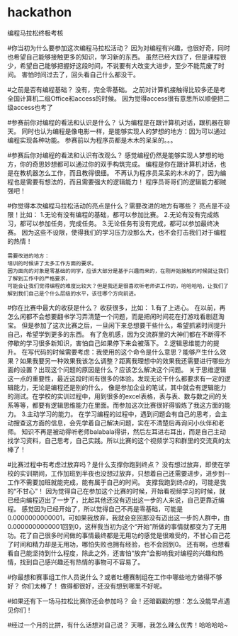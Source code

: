 # hackathon
编程马拉松终极考核

#你当初为什么要参加这次编程马拉松活动？
因为对编程有兴趣，也很好奇，同时也希望自己能够接触更多的知识，学习新的东西。
虽然已经大四了，但是课程很少，希望自己能够把握好这段时间，不说要有大改变大进步，至少不能荒废了时间。
害怕时间过去了，回头看自己什么都没干。

#之前是否有编程基础？
    没有，完全零基础。
    之前对计算机接触得比较多还是考全国计算机二级Office和access的时候。
    因为觉得access很有意思所以顺便把二级access也考了

#参赛前你对编程的看法和认识是什么？
    认为编程是在跟计算机对话，跟机器在聊天。
    同时也认为编程是像电影一样，是能够实现人的梦想的地方：因为可以通过编程实现各种功能。
    参赛前以为程序员都是木木的呆呆的。。。

#参赛后你对编程的看法和认识有改观么？
    感觉编程仍然是能够实现人梦想的地方，你的奇思妙想都可以通过你的双手构筑完成。
    编程是你在跟计算机对话，也是在教机器怎么工作，而且教得很细。
    不再认为程序员呆呆的木木的了，因为编程也是需要有想法的，而且需要强大的逻辑能力！
    程序员哥哥们的逻辑能力都贼强吧！

#你觉得本次编程马拉松活动的亮点是什么？需要改进的地方有哪些？
    亮点是不设限！比如：
    1.无论有没有编程的基础，都可以参加比赛。
    2.无论有没有完成练习，都可以参加任务，完成任务。
    3.无论任务有没有完成，都可以参加最终决赛。
    因为这些不设限，使得我们的学习压力没那么大，也不会打击我们对于编程的热情！

    需要改进的地方：
    培训的时候讲了太多工作方面的要求。
    因为面向的对象是零基础的同学，应该大部分是基于兴趣而来的，在刚开始接触的时候就让我们了解到工作中的严格要求，
    可能会让我们觉得编程的难度比较大？但是我还是很喜欢听老师讲工作的，哈哈哈哈，让我们了解到我们自己是个什么层级的水平，该往哪个方向前进。

#你在比赛中最大的收获是什么？
    收获很多，比如：
    1.有了上进心。
      在以前，再怎么闲都不会想要翻书学习弄清楚一个问题，而是把闲时间花在打游戏看剧逛淘宝。
      但是参加了这次比赛之后，一旦闲下来总想要干些什么，希望抓紧时间提升自己，希望学到更多的东西。
      有了危机感，因为交流群里的大神们都在不断得不停歇的学习很多新知识，害怕自己如果停下来会被落下。
    2.逻辑思维能力的提升。
      在写代码的时候需要考虑：我使用的这个命令是什么意思？能够产生什么效果？如果我要另一种效果我该怎么调整？距离我理想中的效果我还需要进行哪些方面的设置？出现这个问题的原因是什么？应该怎么解决这个问题。
      关于思维逻辑这一点的重要性，最近这段时间有很多的体验。发现无论干什么都要求有一定的逻辑能力，无论是编程还是别的什么，
      像是参加企业的笔试，其中就会有逻辑能力的测试。在学校的实训过程中，用到很多的excel表格，表与表、数与数之间的关系等等，都要有逻辑思维能力在里面。而参加这次比赛很好得锻炼了我这方面的能力。
    3.主动学习的能力。
      在学习编程的过程中，遇到问题会有自己的思考，会主动搜查这方面的信息，会先学着自己解决问题，实在不清楚后再询问小伙伴和老师。
      知识不再是被动得听老师balabala得讲，然后左耳进右耳出，而是自己主动找学习资料，自己思考，自己实践。所以比赛的这个视频学习和群里的交流真的太棒了！

#比赛过程中有考虑过放弃吗？是什么支撑你跑到终点？
    没有想过放弃，即使在学校的实训期间，工作加班到半夜也没想过放弃，只想着自己还需要进步，进步到--工作不需要加班就能完成，能有属于自己的时间。
    支撑我跑到终点的，可能是我的“不甘心”！
    因为觉得自己在参加这个比赛的时候，开始看视频学习的时候，就已经向编程迈出了一步了，比起其他还没有迈出这一步的人来说，自己更靠近编程。
    感觉因为已经开始了，所以觉得自己不再是零基础，可能是0.0000000000001，可如果我放弃，我就会变回那没有迈出这一步的人群中，由0.0000000000001回到0，这样我当初为这个“开始”所做的事情就都变为了无用功。花了自己很多时间做的事情最终都是无用功的感觉是很难受的，不甘心自己花了时间和精力却是无用功，哪怕失败也拥有经验，也不会回到0。
    还有啊，也想看看自己能坚持到什么程度，除此之外，还害怕“放弃”会影响我对编程的兴趣和热情，找到自己感兴趣还有热情的事物可不容易了。

#你最想和赛事组工作人员说什么？或者吐槽赛制组在工作中哪些地方做得不够好？
    你们太棒了！
    做得都很好，还没有想到哪里不好呢。

#如果还有下一场马拉松比赛你还会参加吗？
    会！还暗戳戳的想：怎么没能早点遇见你们！

#经过一个月的比拼，有什么话想对自己说？
    天哪，我怎么辣么优秀！哈哈哈哈~